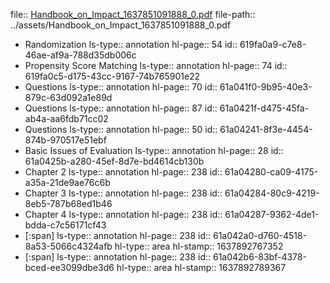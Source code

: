 file:: [Handbook_on_Impact_1637851091888_0.pdf](../assets/Handbook_on_Impact_1637851091888_0.pdf)
file-path:: ../assets/Handbook_on_Impact_1637851091888_0.pdf

- Randomization
  ls-type:: annotation
  hl-page:: 54
  id:: 619fa0a9-c7e8-46ae-af9a-788d35db006c
- Propensity Score Matching
  ls-type:: annotation
  hl-page:: 74
  id:: 619fa0c5-d175-43cc-9167-74b765901e22
- Questions
  ls-type:: annotation
  hl-page:: 70
  id:: 61a041f0-9b95-40e3-879c-63d092a1e89d
- Questions
  ls-type:: annotation
  hl-page:: 87
  id:: 61a0421f-d475-45fa-ab4a-aa6fdb71cc02
- Questions
  ls-type:: annotation
  hl-page:: 50
  id:: 61a04241-8f3e-4454-874b-970517e51ebf
- Basic Issues of Evaluation
  ls-type:: annotation
  hl-page:: 28
  id:: 61a0425b-a280-45ef-8d7e-bd4614cb130b
- Chapter 2
  ls-type:: annotation
  hl-page:: 238
  id:: 61a04280-ca09-4175-a35a-21de9ae76c6b
- Chapter 3
  ls-type:: annotation
  hl-page:: 238
  id:: 61a04284-80c9-4219-8eb5-787b68ed1b46
- Chapter 4
  ls-type:: annotation
  hl-page:: 238
  id:: 61a04287-9362-4de1-bdda-c7c56171cf43
- [:span]
  ls-type:: annotation
  hl-page:: 238
  id:: 61a042a0-d760-4518-8a53-5066c4324afb
  hl-type:: area
  hl-stamp:: 1637892767352
- [:span]
  ls-type:: annotation
  hl-page:: 238
  id:: 61a042b6-83bf-4378-bced-ee3099dbe3d6
  hl-type:: area
  hl-stamp:: 1637892789367